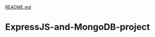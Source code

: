 [README.md](https://github.com/Sellami-Elyes/ExpressJS-and-MongoDB-project/files/7111789/README.md)
# ExpressJS-and-MongoDB-project
